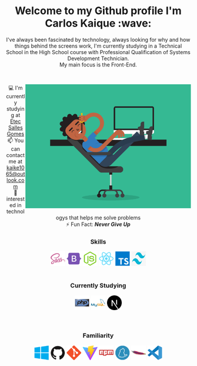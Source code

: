 <div align="center">
<h1 align="center">Welcome to my Github profile I'm Carlos Kaique :wave:</h1>
<p>I've always been fascinated by technology, always looking for why and how things behind the screens work, I'm currently studying in a Technical School in the High School course with Professional Qualification of Systems Development Technician.<br>My main focus is the Front-End.</p>
</div>
<br>

<main display="flex">
<div class="img">
<img width="450px" align="right" src="./src/assets/psx.gif" alt="Guy coding">
</div>


<div align="center">
  
:computer: I'm currently studying at [Etec Salles Gomes](https://www.cps.sp.gov.br/etecs/etec-salles-gomes/) <br>
:mailbox:	 You can contact me at [kaike1065@outlook.com](mailto:kaike1065@outlook.com)<br>
:eyes: interested in technologys that helps me solve problems <br>
:zap: Fun Fact: ***Never Give Up*** <br>
  
<h3>Skills</h3>
<a href="https://sass-lang.com/" target="_blank" rel="noreferrer"><img src="src/icons/skills/sass.svg" width="40" height="40" alt="Sass" /></a>
<a href="https://getbootstrap.com/" target="_blank" rel="noreferrer"><img src="src/icons/skills/bootstrap.svg" width="40" height="40" alt="Bootstrap" /></a>
<a href="https://nodejs.org/en/" rel="nofollow"><img src="src/icons/currentlyStudying/nodejs.svg" width="40" height="40" alt="NodeJS"></a>
<a href="https://reactjs.org/" target="_blank" rel="noreferrer"><img src="src/icons/skills/react.svg" width="40" height="40" alt="React" /></a>
<a href="https://www.typescriptlang.org/" rel="nofollow"><img src="src/icons/skills/typescript.svg" width="40" height="40" alt="Typescript"></a>
<a href="https://tailwindui.com/" rel="nofollow"><img src="src/icons/skills/tailwind.png" width="40" height="40" alt="Tailwind"></a>
<br>
<br>
<h3>Currently Studying</h3>
<a href="https://www.php.net/" rel="nofollow"><img src="src/icons/currentlyStudying/php.svg" width="40" height="40" alt="PHP"></a>
<a href="https://www.mysql.com" rel="nofollow"><img src="src/icons/currentlyStudying/mysql.svg" width="40" height="40" alt="Mysql"></a>
<a href="https://nextjs.org/" rel="nofollow"><img src="src/icons/currentlyStudying/next.svg" width="40" height="40" alt="NextJs"></a>
<br>
<br>
<br>
<h3>Familiarity</h3>
<img src="src/icons/familiarity/windows.svg" width="40" height="40" alt="Windows">
<img src="src/icons/familiarity/github.svg" width="40" height="40" alt="GitHub">
<img src="src/icons/familiarity/git.svg" width="40" height="40" alt="Git">
<img src="src/icons/familiarity/vitejs.svg" width="40" height="40" alt="Vite">
<img src="src/icons/familiarity/npm.svg" width="40" height="40" alt="npm">
<img src="src/icons/familiarity/yarn.svg" width="40" height="40" alt="Yarn">
<img src="src/icons/familiarity/apache.svg" width="40" height="40" alt="Apache">
<img src="src/icons/familiarity/vscode.svg" width="40" height="40" alt="VScode">
</div>


</main>

